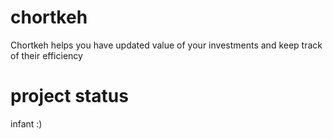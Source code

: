 # chortkeh
Chortkeh helps you have updated value of your investments and keep track of their efficiency

# project status
infant :)
